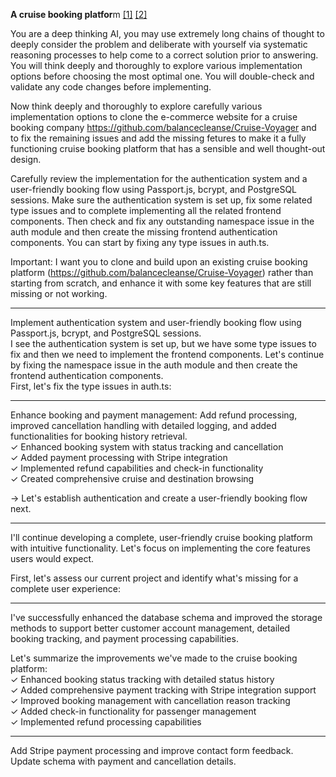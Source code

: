 **A cruise booking platfor**m [[1]](https://www.carnival.com/) [[2]](https://replit.com/@jeremiahwongyip/CruiseVoyager)

You are a deep thinking AI, you may use extremely long chains of thought to deeply consider the problem and deliberate with yourself via systematic reasoning processes to help come to a correct solution prior to answering. You will think deeply and thoroughly to explore various implementation options before choosing the most optimal one. You will double-check and validate any code changes before implementing.

Now think deeply and thoroughly to explore carefully various implementation options to clone the e-commerce website for a cruise booking company https://github.com/balancecleanse/Cruise-Voyager and to fix the remaining issues and add the missing fetures to make it a fully functioning cruise booking platform that has a sensible and well thought-out design.

Carefully review the implementation for the authentication system and a user-friendly booking flow using Passport.js, bcrypt, and PostgreSQL sessions. Make sure the authentication system is set up, fix some related type issues and to complete implementing all the related frontend components. Then check and fix any outstanding namespace issue in the auth module and then create the missing frontend authentication components. You can start by fixing any type issues in auth.ts.

Important: I want you to clone and build upon an existing cruise booking platform (https://github.com/balancecleanse/Cruise-Voyager) rather than starting from scratch, and enhance it with some key features that are still missing or not working.

---
Implement authentication system and user-friendly booking flow using Passport.js, bcrypt, and PostgreSQL sessions.  
I see the authentication system is set up, but we have some type issues to fix and then we need to implement the frontend components. Let's continue by fixing the namespace issue in the auth module and then create the frontend authentication components.  
First, let's fix the type issues in auth.ts:

---
Enhance booking and payment management: Add refund processing, improved cancellation handling with detailed logging, and added functionalities for booking history retrieval.  
✓ Enhanced booking system with status tracking and cancellation  
✓ Added payment processing with Stripe integration  
✓ Implemented refund capabilities and check-in functionality  
✓ Created comprehensive cruise and destination browsing  

→ Let's establish authentication and create a user-friendly booking flow next. 

---
I'll continue developing a complete, user-friendly cruise booking platform with intuitive functionality. Let's focus on implementing the core features users would expect.

First, let's assess our current project and identify what's missing for a complete user experience:

---
I've successfully enhanced the database schema and improved the storage methods to support better customer account management, detailed booking tracking, and payment processing capabilities.

Let's summarize the improvements we've made to the cruise booking platform:  
✓ Enhanced booking status tracking with detailed status history  
✓ Added comprehensive payment tracking with Stripe integration support  
✓ Improved booking management with cancellation reason tracking  
✓ Added check-in functionality for passenger management  
✓ Implemented refund processing capabilities

---
Add Stripe payment processing and improve contact form feedback. Update schema with payment and cancellation details.
